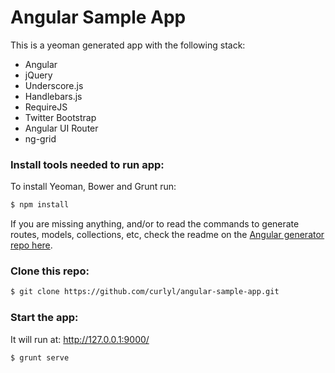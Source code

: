 Angular Sample App
==============================

This is a yeoman generated app with the following stack:

- Angular
- jQuery
- Underscore.js
- Handlebars.js
- RequireJS
- Twitter Bootstrap
- Angular UI Router
- ng-grid

### Install tools needed to run app:
To install Yeoman, Bower and Grunt run:
```sh
$ npm install 
```

If you are missing anything, and/or to read the commands to generate routes, models, collections, etc, check the readme on the [Angular generator repo here](https://github.com/yeoman/generator-angular).

### Clone this repo:
```sh
$ git clone https://github.com/curlyl/angular-sample-app.git
```
### Start the app:
It will run at: http://127.0.0.1:9000/
```sh
$ grunt serve
```
